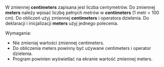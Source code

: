 W zmiennej **centimeters** zapisana jest liczba centymetrów.
Do zmiennej **meters** należy wpisać liczbę pełnych metrów w **centimeters** (1 metr = 100 cm).
Do obliczeń użyj zmiennej **centimeters** i operatora dzielenia.
Do deklaracji i inicjalizacji **meters** użyj jednego polecenia.

Wymagania:
- Nie zmieniaj wartości zmiennej centimeters.
- Do obliczenia meters powinny być używane centimeters i operator dzielenia.
- Program powinien wyświetlać na ekranie wartość zmiennej meters.